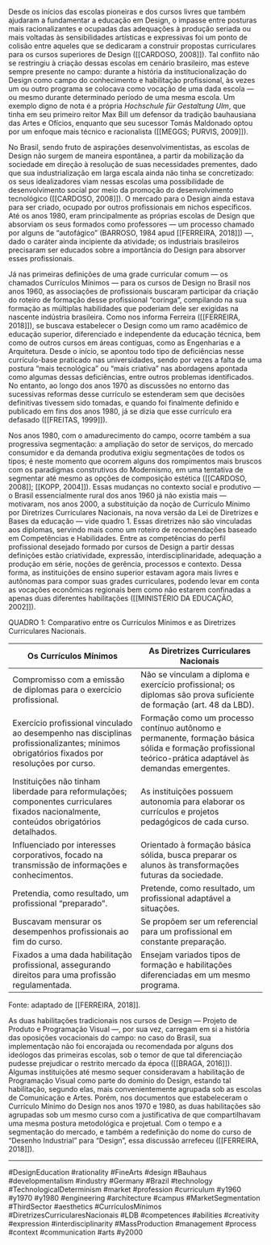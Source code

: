 Desde os inícios das escolas pioneiras e dos cursos livres que também ajudaram a fundamentar a educação em Design, o impasse entre posturas mais racionalizantes e ocupadas das adequações à produção seriada ou mais voltadas às sensibilidades artísticas e expressivas foi um ponto de colisão entre aqueles que se dedicaram a construir propostas curriculares para os cursos superiores de Design ([[CARDOSO, 2008]]). Tal conflito não se restringiu à criação dessas escolas em cenário brasileiro, mas esteve sempre presente no campo: durante a história da institucionalização do Design como campo do conhecimento e habilitação profissional, às vezes um ou outro programa se colocava como vocação de uma dada escola — ou mesmo durante determinado período de uma mesma escola. Um exemplo digno de nota é a própria _Hochschule für Gestaltung Ulm_, que tinha em seu primeiro reitor Max Bill um defensor da tradição bauhausiana das Artes e Ofícios, enquanto que seu sucessor Tomás Maldonado optou por um enfoque mais técnico e racionalista ([[MEGGS; PURVIS, 2009]]).

No Brasil, sendo fruto de aspirações desenvolvimentistas, as escolas de Design não surgem de maneira espontânea, a partir da mobilização da sociedade em direção à resolução de suas necessidades prementes, dado que sua industrialização em larga escala ainda não tinha se concretizado: os seus idealizadores viam nessas escolas uma possibilidade de desenvolvimento social por meio da promoção do desenvolvimento tecnológico ([[CARDOSO, 2008]]). O mercado para o Design ainda estava para ser criado, ocupado por outros profissionais em nichos específicos. Até os anos 1980, eram principalmente as próprias escolas de Design que absorviam os seus formados como professores — um processo chamado por alguns de “autofágico” (BARROSO, 1984 apud [[FERREIRA, 2018]]) —, dado o caráter ainda incipiente da atividade; os industriais brasileiros precisaram ser educados sobre a importância do Design para absorver esses profissionais.

Já nas primeiras definições de uma grade curricular comum — os chamados Currículos Mínimos — para os cursos de Design no Brasil nos anos 1960, as associações de profissionais buscaram participar da criação do roteiro de formação desse profissional “coringa”, compilando na sua formação as múltiplas habilidades que poderiam dele ser exigidas na nascente indústria brasileira. Como nos informa Ferreira ([[FERREIRA, 2018]]), se buscava estabelecer o Design como um ramo acadêmico de educação superior, diferenciado e independente da educação técnica, bem como de outros cursos em áreas contíguas, como as Engenharias e a Arquitetura. Desde o início, se apontou todo tipo de deficiências nesse currículo-base praticado nas universidades, sendo por vezes a falta de uma postura “mais tecnológica” ou “mais criativa” nas abordagens apontada como algumas dessas deficiências, entre outros problemas identificados. No entanto, ao longo dos anos 1970 as discussões no entorno das sucessivas reformas desse currículo se estenderam sem que decisões definitivas tivessem sido tomadas, e quando foi finalmente definido e publicado em fins dos anos 1980, já se dizia que esse currículo era defasado ([[FREITAS, 1999]]).

Nos anos 1980, com o amadurecimento do campo, ocorre também a sua progressiva segmentação: a ampliação do setor de serviços, do mercado consumidor e da demanda produtiva exigiu segmentações de todos os tipos; é neste momento que ocorrem alguns dos rompimentos mais bruscos com os paradigmas construtivos do Modernismo, em uma tentativa de segmentar até mesmo as opções de composição estética ([[CARDOSO, 2008]]; [[KOPP, 2004]]). Essas mudanças no contexto social e produtivo — o Brasil essencialmente rural dos anos 1960 já não existia mais — motivaram, nos anos 2000, a substituição da noção de Currículo Mínimo por Diretrizes Curriculares Nacionais, na nova versão da Lei de Diretrizes e Bases da educação — vide quadro 1. Essas diretrizes não são vinculadas aos diplomas, servindo mais como um roteiro de recomendações baseado em Competências e Habilidades. Entre as competências do perfil profissional desejado formado por cursos de Design a partir dessas definições estão criatividade, expressão, interdisciplinaridade, adequação a produção em série, noções de gerência, processos e contexto. Dessa forma, as instituições de ensino superior estavam agora mais livres e autônomas para compor suas grades curriculares, podendo levar em conta as vocações econômicas regionais bem como não estarem confinadas a apenas duas diferentes habilitações ([[MINISTÉRIO DA EDUCAÇÃO, 2002]]).

QUADRO 1: Comparativo entre os Currículos Mínimos e as Diretrizes Curriculares Nacionais.

| Os Currículos Mínimos                                                                                                                      | As Diretrizes Curriculares Nacionais                                                                                                                       |
| ------------------------------------------------------------------------------------------------------------------------------------------ | ---------------------------------------------------------------------------------------------------------------------------------------------------------- |
| Compromisso com a emissão de diplomas para o exercício profissional.                                                                       | Não se vinculam a diploma e exercício profissional; os diplomas são prova suficiente de formação (art. 48 da LBD).                                         |
| Exercício profissional vinculado ao desempenho nas disciplinas profissionalizantes; mínimos obrigatórios fixados por resoluções por curso. | Formação como um processo contínuo autônomo e permanente, formação básica sólida e formação profissional teórico-prática adaptável às demandas emergentes. |
| Instituições não tinham liberdade para reformulações; componentes curriculares fixados nacionalmente, conteúdos obrigatórios detalhados.   | As instituições possuem autonomia para elaborar os currículos e projetos pedagógicos de cada curso.                                                        |
| Influenciado por interesses corporativos, focado na transmissão de informações e conhecimentos.                                            | Orientado à formação básica sólida, busca preparar os alunos às transformações futuras da sociedade.                                                       |
| Pretendia, como resultado, um profissional “preparado”.                                                                                    | Pretende, como resultado, um profissional adaptável a situações.                                                                                           |
| Buscavam mensurar os desempenhos profissionais ao fim do curso.                                                                            | Se propõem ser um referencial para um profissional em constante preparação.                                                                                |
| Fixados a uma dada habilitação profissional, assegurando direitos para uma profissão regulamentada.                                        | Ensejam variados tipos de formação e habilitações diferenciadas em um mesmo programa.                                                                      |

Fonte: adaptado de [[FERREIRA, 2018]].

As duas habilitações tradicionais nos cursos de Design — Projeto de Produto e Programação Visual —, por sua vez, carregam em si a história das oposições vocacionais do campo: no caso do Brasil, sua implementação não foi encorajada ou recomendada por alguns dos ideólogos das primeiras escolas, sob o temor de que tal diferenciação pudesse prejudicar o restrito mercado da época ([[BRAGA, 2016]]). Algumas instituições até mesmo sequer consideravam a habilitação de Programação Visual como parte do domínio do Design, estando tal habilitação, segundo elas, mais convenientemente agrupada sob as escolas de Comunicação e Artes. Porém, nos documentos que estabeleceram o Currículo Mínimo do Design nos anos 1970 e 1980, as duas habilitações são agrupadas sob um mesmo curso com a justificativa de que compartilhavam uma mesma postura metodológica e projetual. Com o tempo e a segmentação do mercado, e também a redefinição do nome do curso de “Desenho Industrial” para “Design”, essa discussão arrefeceu ([[FERREIRA, 2018]]).

---
#DesignEducation #rationality #FineArts #design #Bauhaus #developmentalism #industry #Germany #Brazil #technology #TechnologicalDeterminism #market #profession #curriculum #y1960 #y1970 #y1980 #engineering #architecture #campus #MarketSegmentation #ThirdSector #aesthetics #CurrículosMínimos #DiretrizesCurricularesNacionais #LDB #competences #abilities #creativity #expression #interdisciplinarity #MassProduction #management #process #context #communication #arts #y2000